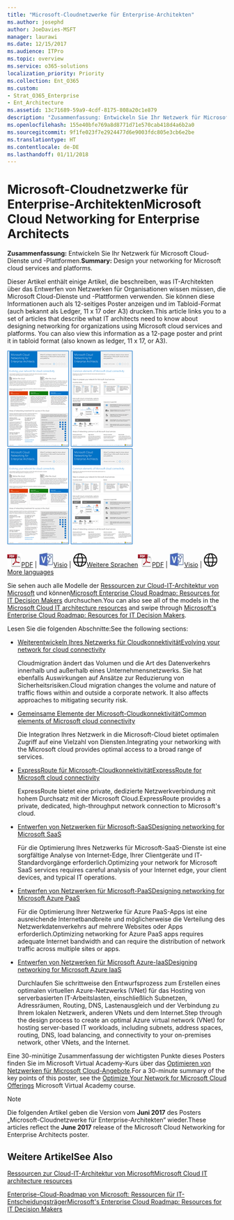 ```yaml
---
title: "Microsoft-Cloudnetzwerke für Enterprise-Architekten"
ms.author: josephd
author: JoeDavies-MSFT
manager: laurawi
ms.date: 12/15/2017
ms.audience: ITPro
ms.topic: overview
ms.service: o365-solutions
localization_priority: Priority
ms.collection: Ent_O365
ms.custom:
- Strat_O365_Enterprise
- Ent_Architecture
ms.assetid: 13c71689-59a9-4cdf-8175-808a20c1e879
description: "Zusammenfassung: Entwickeln Sie Ihr Netzwerk für Microsoft Cloud-Dienste und -Plattformen."
ms.openlocfilehash: 155e40bfe769a8d8771d71e570cab418d4a6b2a0
ms.sourcegitcommit: 9f1fe023f7e2924477d6e9003fdc805e3cb6e2be
ms.translationtype: HT
ms.contentlocale: de-DE
ms.lasthandoff: 01/11/2018
---
```

# <a name="microsoft-cloud-networking-for-enterprise-architects"></a><span data-ttu-id="1198d-103">Microsoft-Cloudnetzwerke für Enterprise-Architekten</span><span class="sxs-lookup"><span data-stu-id="1198d-103">Microsoft Cloud Networking for Enterprise Architects</span></span>

 <span data-ttu-id="1198d-104">**Zusammenfassung:** Entwickeln Sie Ihr Netzwerk für Microsoft Cloud-Dienste und -Plattformen.</span><span class="sxs-lookup"><span data-stu-id="1198d-104">**Summary:** Design your networking for Microsoft cloud services and platforms.</span></span>
  
<span data-ttu-id="1198d-p101">Dieser Artikel enthält einige Artikel, die beschreiben, was IT-Architekten über das Entwerfen von Netzwerken für Organisationen wissen müssen, die Microsoft Cloud-Dienste und -Plattformen verwenden. Sie können diese Informationen auch als 12-seitiges Poster anzeigen und im Tabloid-Format (auch bekannt als Ledger, 11 x 17 oder A3) drucken.</span><span class="sxs-lookup"><span data-stu-id="1198d-p101">This article links you to a set of articles that describe what IT architects need to know about designing networking for organizations using Microsoft cloud services and platforms. You can also view this information as a 12-page poster and print it in tabloid format (also known as ledger, 11 x 17, or A3).</span></span>
  
<span data-ttu-id="1198d-107">[![Miniaturbild für Microsoft-Cloud-Netzwerkmodell](images/95e8ab6a-b4d0-4836-acc1-b0b77ebf46e6.png)  
](https://go.microsoft.com/fwlink/p/?linkid=842073)</span><span class="sxs-lookup"><span data-stu-id="1198d-107">[![Thumb image for Microsoft cloud networking model](images/95e8ab6a-b4d0-4836-acc1-b0b77ebf46e6.png)  
](https://go.microsoft.com/fwlink/p/?linkid=842073)</span></span>
  
<span data-ttu-id="1198d-108">![PDF-Datei](images/ITPro_Other_PDFicon.png)[PDF](https://go.microsoft.com/fwlink/p/?linkid=842073) | ![Visio-Datei](images/ITPro_Other_VisioIcon.jpg)[Visio](https://go.microsoft.com/fwlink/p/?linkid=842074) | ![Seite mit Versionen in zusätzlichen Sprachen anzeigen](images/e16c992d-b0f8-48ae-bf44-db7a9fcaab9e.png)[Weitere Sprachen](https://www.microsoft.com/download/details.aspx?id=54425)</span><span class="sxs-lookup"><span data-stu-id="1198d-108">![PDF file](images/ITPro_Other_PDFicon.png)[PDF](https://go.microsoft.com/fwlink/p/?linkid=842073) | ![Visio file](images/ITPro_Other_VisioIcon.jpg)[Visio](https://go.microsoft.com/fwlink/p/?linkid=842074) | ![See a page with versions in additional languages](images/e16c992d-b0f8-48ae-bf44-db7a9fcaab9e.png)[More languages](https://www.microsoft.com/download/details.aspx?id=54425)</span></span>
  
<span data-ttu-id="1198d-109">Sie sehen auch alle Modelle der [Ressourcen zur Cloud-IT-Architektur von Microsoft](microsoft-cloud-it-architecture-resources.md) und können[Microsoft Enterprise Cloud Roadmap: Resources for IT Decision Makers](https://aka.ms/cloudarchitecture) durchsuchen.</span><span class="sxs-lookup"><span data-stu-id="1198d-109">You can also see all of the models in the [Microsoft Cloud IT architecture resources](microsoft-cloud-it-architecture-resources.md) and swipe through [Microsoft's Enterprise Cloud Roadmap: Resources for IT Decision Makers](https://aka.ms/cloudarchitecture).</span></span>
  
<span data-ttu-id="1198d-110">Lesen Sie die folgenden Abschnitte:</span><span class="sxs-lookup"><span data-stu-id="1198d-110">See the following sections:</span></span>
  
- [<span data-ttu-id="1198d-111">Weiterentwickeln Ihres Netzwerks für Cloudkonnektivität</span><span class="sxs-lookup"><span data-stu-id="1198d-111">Evolving your network for cloud connectivity</span></span>](evolving-your-network-for-cloud-connectivity.md)
    
    <span data-ttu-id="1198d-p102">Cloudmigration ändert das Volumen und die Art des Datenverkehrs innerhalb und außerhalb eines Unternehmensnetzwerks. Sie hat ebenfalls Auswirkungen auf Ansätze zur Reduzierung von Sicherheitsrisiken.</span><span class="sxs-lookup"><span data-stu-id="1198d-p102">Cloud migration changes the volume and nature of traffic flows within and outside a corporate network. It also affects approaches to mitigating security risk.</span></span>
    
- [<span data-ttu-id="1198d-114">Gemeinsame Elemente der Microsoft-Cloudkonnektivität</span><span class="sxs-lookup"><span data-stu-id="1198d-114">Common elements of Microsoft cloud connectivity</span></span>](common-elements-of-microsoft-cloud-connectivity.md)
    
    <span data-ttu-id="1198d-115">Die Integration Ihres Netzwerk in die Microsoft-Cloud bietet optimalen Zugriff auf eine Vielzahl von Diensten.</span><span class="sxs-lookup"><span data-stu-id="1198d-115">Integrating your networking with the Microsoft cloud provides optimal access to a broad range of services.</span></span>
    
- [<span data-ttu-id="1198d-116">ExpressRoute für Microsoft-Cloudkonnektivität</span><span class="sxs-lookup"><span data-stu-id="1198d-116">ExpressRoute for Microsoft cloud connectivity</span></span>](expressroute-for-microsoft-cloud-connectivity.md)
    
    <span data-ttu-id="1198d-117">ExpressRoute bietet eine private, dedizierte Netzwerkverbindung mit hohem Durchsatz mit der Microsoft Cloud.</span><span class="sxs-lookup"><span data-stu-id="1198d-117">ExpressRoute provides a private, dedicated, high-throughput network connection to Microsoft's cloud.</span></span>
    
- [<span data-ttu-id="1198d-118">Entwerfen von Netzwerken für Microsoft-SaaS</span><span class="sxs-lookup"><span data-stu-id="1198d-118">Designing networking for Microsoft SaaS</span></span>](designing-networking-for-microsoft-saas.md)
    
    <span data-ttu-id="1198d-119">Für die Optimierung Ihres Netzwerks für Microsoft-SaaS-Dienste ist eine sorgfältige Analyse von Internet-Edge, Ihrer Clientgeräte und IT-Standardvorgänge erforderlich.</span><span class="sxs-lookup"><span data-stu-id="1198d-119">Optimizing your network for Microsoft SaaS services requires careful analysis of your Internet edge, your client devices, and typical IT operations.</span></span>
    
- [<span data-ttu-id="1198d-120">Entwerfen von Netzwerken für Microsoft-PaaS</span><span class="sxs-lookup"><span data-stu-id="1198d-120">Designing networking for Microsoft Azure PaaS</span></span>](designing-networking-for-microsoft-azure-paas.md)
    
    <span data-ttu-id="1198d-121">Für die Optimierung Ihrer Netzwerke für Azure PaaS-Apps ist eine ausreichende Internetbandbreite und möglicherweise die Verteilung des Netzwerkdatenverkehrs auf mehrere Websites oder Apps erforderlich.</span><span class="sxs-lookup"><span data-stu-id="1198d-121">Optimizing networking for Azure PaaS apps requires adequate Internet bandwidth and can require the distribution of network traffic across multiple sites or apps.</span></span>
    
- [<span data-ttu-id="1198d-122">Entwerfen von Netzwerken für Microsoft Azure-IaaS</span><span class="sxs-lookup"><span data-stu-id="1198d-122">Designing networking for Microsoft Azure IaaS</span></span>](designing-networking-for-microsoft-azure-iaas.md)
    
    <span data-ttu-id="1198d-123">Durchlaufen Sie schrittweise den Entwurfsprozess zum Erstellen eines optimalen virtuellen Azure-Netzwerks (VNet) für das Hosting von serverbasierten IT-Arbeitslasten, einschließlich Subnetzen, Adressräumen, Routing, DNS, Lastenausgleich und der Verbindung zu Ihrem lokalen Netzwerk, anderen VNets und dem Internet.</span><span class="sxs-lookup"><span data-stu-id="1198d-123">Step through the design process to create an optimal Azure virtual network (VNet) for hosting server-based IT workloads, including subnets, address spaces, routing, DNS, load balancing, and connectivity to your on-premises network, other VNets, and the Internet.</span></span>
    
<span data-ttu-id="1198d-124">Eine 30-minütige Zusammenfassung der wichtigsten Punkte dieses Posters finden Sie im Microsoft Virtual Academy-Kurs über das [Optimieren von Netzwerken für Microsoft Cloud-Angebote](https://mva.microsoft.com/de-DE/training-courses/optimize-your-network-for-microsoft-cloud-offerings-17743).</span><span class="sxs-lookup"><span data-stu-id="1198d-124">For a 30-minute summary of the key points of this poster, see the [Optimize Your Network for Microsoft Cloud Offerings](https://mva.microsoft.com/de-DE/training-courses/optimize-your-network-for-microsoft-cloud-offerings-17743) Microsoft Virtual Academy course.</span></span>
  
> [!NOTE]
> <span data-ttu-id="1198d-125">Die folgenden Artikel geben die Version vom **Juni 2017** des Posters „Microsoft-Cloudnetzwerke für Enterprise-Architekten“ wieder.</span><span class="sxs-lookup"><span data-stu-id="1198d-125">These articles reflect the **June 2017** release of the Microsoft Cloud Networking for Enterprise Architects poster.</span></span>
  
## <a name="see-also"></a><span data-ttu-id="1198d-126">Weitere Artikel</span><span class="sxs-lookup"><span data-stu-id="1198d-126">See Also</span></span>

[<span data-ttu-id="1198d-127">Ressourcen zur Cloud-IT-Architektur von Microsoft</span><span class="sxs-lookup"><span data-stu-id="1198d-127">Microsoft Cloud IT architecture resources</span></span>](microsoft-cloud-it-architecture-resources.md)

<span data-ttu-id="1198d-128">[Enterprise-Cloud-Roadmap von Microsoft: Ressourcen für IT-Entscheidungsträger](https://sway.com/FJ2xsyWtkJc2taRD)</span><span class="sxs-lookup"><span data-stu-id="1198d-128">[Microsoft's Enterprise Cloud Roadmap: Resources for IT Decision Makers](https://sway.com/FJ2xsyWtkJc2taRD)</span></span>



